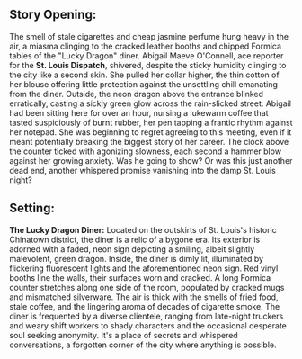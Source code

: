 ## Story Opening:

The smell of stale cigarettes and cheap jasmine perfume hung heavy in the air, a miasma clinging to the cracked leather booths and chipped Formica tables of the "Lucky Dragon" diner. Abigail Maeve O'Connell, ace reporter for the **St. Louis Dispatch**, shivered, despite the sticky humidity clinging to the city like a second skin. She pulled her collar higher, the thin cotton of her blouse offering little protection against the unsettling chill emanating from the diner. Outside, the neon dragon above the entrance blinked erratically, casting a sickly green glow across the rain-slicked street. Abigail had been sitting here for over an hour, nursing a lukewarm coffee that tasted suspiciously of burnt rubber, her pen tapping a frantic rhythm against her notepad. She was beginning to regret agreeing to this meeting, even if it meant potentially breaking the biggest story of her career. The clock above the counter ticked with agonizing slowness, each second a hammer blow against her growing anxiety. Was he going to show? Or was this just another dead end, another whispered promise vanishing into the damp St. Louis night?

## Setting:

**The Lucky Dragon Diner:** Located on the outskirts of St. Louis's historic Chinatown district, the diner is a relic of a bygone era. Its exterior is adorned with a faded, neon sign depicting a smiling, albeit slightly malevolent, green dragon. Inside, the diner is dimly lit, illuminated by flickering fluorescent lights and the aforementioned neon sign. Red vinyl booths line the walls, their surfaces worn and cracked. A long Formica counter stretches along one side of the room, populated by cracked mugs and mismatched silverware. The air is thick with the smells of fried food, stale coffee, and the lingering aroma of decades of cigarette smoke. The diner is frequented by a diverse clientele, ranging from late-night truckers and weary shift workers to shady characters and the occasional desperate soul seeking anonymity. It's a place of secrets and whispered conversations, a forgotten corner of the city where anything is possible.
